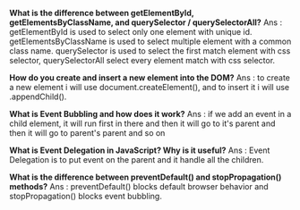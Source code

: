 **What is the difference between getElementById, getElementsByClassName, and querySelector / querySelectorAll?**
Ans : getElementById is used to select only one element with unique id. getElementsByClassName is used to select multiple element with a common class name. querySelector is used to select the first match element with css selector, querySelectorAll select every element match with css selector.

**How do you create and insert a new element into the DOM?**
Ans : to create a new element i will use document.createElement(), and to insert it i will use .appendChild().

**What is Event Bubbling and how does it work?**
Ans : if we add an event in a child element, it will run first in there and then it will go to it's parent and then it will go to parent's parent and so on 

**What is Event Delegation in JavaScript? Why is it useful?**
Ans : Event Delegation is to put event on the parent and it handle all the children.

**What is the difference between preventDefault() and stopPropagation() methods?**
Ans : preventDefault() blocks default browser behavior and stopPropagation() blocks event bubbling.
